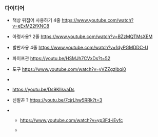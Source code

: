 ### 다이디어

- 책상 뒤집어 사용하기 4줄 https://www.youtube.com/watch?v=eExM22fXNC8
- 아령사용? 2줄 https://www.youtube.com/watch?v=BZzMQTMsXEM

-  발판사용 4줄 https://www.youtube.com/watch?v=1dyPGMDDC-U

-  파이프관 https://youtu.be/HSMJh7CVxDs?t=52

-  도구 https://www.youtube.com/watch?v=yVZZgzIbqi0
-  
- https://youtu.be/Ds9KllsvaDs
- 신발끈 ? https://youtu.be/7cjrLhw5RRk?t=3

- - https://www.youtube.com/watch?v=yp3Fd-iEvfc
 
  - 
